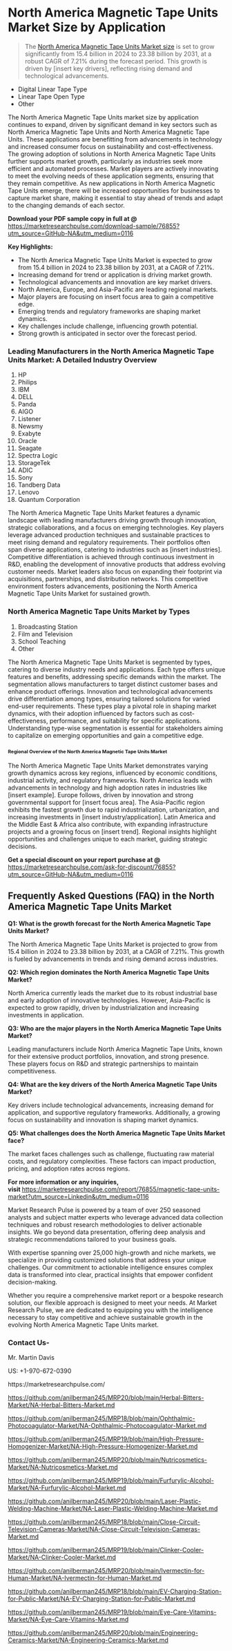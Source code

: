 <h1>North America Magnetic Tape Units Market&nbsp;Size by Application</h1><blockquote><p>The <a href="https://marketresearchpulse.com/download-sample/76855?utm_source=GitHub-NA&amp;utm_medium=0116">North America Magnetic Tape Units Market size</a> is set to grow significantly from 15.4 billion in 2024 to 23.38 billion by 2031, at a robust CAGR of 7.21% during the forecast period. This growth is driven by [insert key drivers], reflecting rising demand and technological advancements.</p></blockquote><ul><li>Digital Linear Tape Type<li> Linear Tape Open Type<li> Other</li></ul><p>The North America Magnetic Tape Units market size by application continues to expand, driven by significant demand in key sectors such as North America Magnetic Tape Units and North America Magnetic Tape Units. These applications are benefitting from advancements in technology and increased consumer focus on sustainability and cost-effectiveness. The growing adoption of solutions in North America Magnetic Tape Units further supports market growth, particularly as industries seek more efficient and automated processes. Market players are actively innovating to meet the evolving needs of these application segments, ensuring that they remain competitive. As new applications in North America Magnetic Tape Units emerge, there will be increased opportunities for businesses to capture market share, making it essential to stay ahead of trends and adapt to the changing demands of each sector.</p><p><strong>Download your PDF sample copy in full at @ </strong><a href="https://marketresearchpulse.com/download-sample/76855?utm_source=GitHub-NA&amp;utm_medium=0116">https://marketresearchpulse.com/download-sample/76855?utm_source=GitHub-NA&amp;utm_medium=0116</a></p><p><strong>Key Highlights: </strong></p><ul><li>The North America Magnetic Tape Units Market is expected to grow from 15.4 billion in 2024 to 23.38 billion by 2031, at a CAGR of 7.21%.</li><li>Increasing demand for trend or application is driving market growth.</li><li>Technological advancements and innovation are key market drivers.</li><li>North America, Europe, and Asia-Pacific are leading regional markets.</li><li>Major players are focusing on insert focus area to gain a competitive edge.</li><li>Emerging trends and regulatory frameworks are shaping market dynamics.</li><li>Key challenges include challenge, influencing growth potential.</li><li>Strong growth is anticipated in sector over the forecast period.</li></ul><h3>Leading Manufacturers in the North America Magnetic Tape Units Market: A Detailed Industry Overview</h3><ol><li>HP</li><li>Philips</li><li>IBM</li><li>DELL</li><li>Panda</li><li>AIGO</li><li>Listener</li><li>Newsmy</li><li>Exabyte</li><li>Oracle</li><li>Seagate</li><li>Spectra Logic</li><li>StorageTek</li><li>ADIC</li><li>Sony</li><li>Tandberg Data</li><li>Lenovo</li><li>Quantum Corporation</li></ol><div class="flex max-w-full flex-col flex-grow"><div class="min-h-8 text-message flex w-full flex-col items-end gap-2 whitespace-normal break-words [.text-message+&amp;]:mt-5" dir="auto" data-message-author-role="assistant" data-message-id="fd8432e4-4910-450d-b182-61b7bfb0a01f" data-message-model-slug="gpt-4o"><div class="flex w-full flex-col gap-1 empty:hidden first:pt-[3px]"><div class="markdown prose w-full break-words dark:prose-invert light"><p>The North America Magnetic Tape Units Market features a dynamic landscape with leading manufacturers driving growth through innovation, strategic collaborations, and a focus on emerging technologies. Key players leverage advanced production techniques and sustainable practices to meet rising demand and regulatory requirements. Their portfolios often span diverse applications, catering to industries such as [insert industries]. Competitive differentiation is achieved through continuous investment in R&amp;D, enabling the development of innovative products that address evolving customer needs. Market leaders also focus on expanding their footprint via acquisitions, partnerships, and distribution networks. This competitive environment fosters advancements, positioning the North America Magnetic Tape Units Market for sustained growth.</p></div></div></div></div><h3>North America Magnetic Tape Units Market by Types</h3><ol><li>Broadcasting Station<li> Film and Television<li> School Teaching<li> Other</li></ol><div class="flex max-w-full flex-col flex-grow"><div class="min-h-8 text-message flex w-full flex-col items-end gap-2 whitespace-normal break-words [.text-message+&amp;]:mt-5" dir="auto" data-message-author-role="assistant" data-message-id="084470be-0bb7-4664-bddf-5156b4f41249" data-message-model-slug="gpt-4o-mini"><div class="flex w-full flex-col gap-1 empty:hidden first:pt-[3px]"><div class="markdown prose w-full break-words dark:prose-invert light"><p>The North America Magnetic Tape Units Market is segmented by types, catering to diverse industry needs and applications. Each type offers unique features and benefits, addressing specific demands within the market. The segmentation allows manufacturers to target distinct customer bases and enhance product offerings. Innovation and technological advancements drive differentiation among types, ensuring tailored solutions for varied end-user requirements. These types play a pivotal role in shaping market dynamics, with their adoption influenced by factors such as cost-effectiveness, performance, and suitability for specific applications. Understanding type-wise segmentation is essential for stakeholders aiming to capitalize on emerging opportunities and gain a competitive edge.</p></div></div></div></div><h3><span style="font-size: 11px;">Regional Overview of the North America Magnetic Tape Units Market</span></h3><div class="flex max-w-full flex-col flex-grow"><div class="min-h-8 text-message flex w-full flex-col items-end gap-2 whitespace-normal break-words [.text-message+&amp;]:mt-5" dir="auto" data-message-author-role="assistant" data-message-id="e9038762-ce64-4e30-91c9-9bd413514231" data-message-model-slug="gpt-4o-mini"><div class="flex w-full flex-col gap-1 empty:hidden first:pt-[3px]"><div class="markdown prose w-full break-words dark:prose-invert light"><p>The North America Magnetic Tape Units Market demonstrates varying growth dynamics across key regions, influenced by economic conditions, industrial activity, and regulatory frameworks. North America leads with advancements in technology and high adoption rates in industries like [insert example]. Europe follows, driven by innovation and strong governmental support for [insert focus area]. The Asia-Pacific region exhibits the fastest growth due to rapid industrialization, urbanization, and increasing investments in [insert industry/application]. Latin America and the Middle East &amp; Africa also contribute, with expanding infrastructure projects and a growing focus on [insert trend]. Regional insights highlight opportunities and challenges unique to each market, guiding strategic decisions.</p></div></div></div></div><p><strong>Get a special discount on your report purchase at @ </strong><a href="https://marketresearchpulse.com/ask-for-discount/76855?utm_source=GitHub-NA&amp;utm_medium=0116">https://marketresearchpulse.com/ask-for-discount/76855?utm_source=GitHub-NA&amp;utm_medium=0116</a></p><h2>Frequently Asked Questions (FAQ) in the North America Magnetic Tape Units Market</h2><p><strong>Q1: What is the growth forecast for the North America Magnetic Tape Units Market?</strong></p><p>The North America Magnetic Tape Units Market is projected to grow from 15.4 billion in 2024 to 23.38 billion by 2031, at a CAGR of 7.21%. This growth is fueled by advancements in trends and rising demand across industries.</p><p><strong>Q2: Which region dominates the North America Magnetic Tape Units Market?</strong></p><p>North America currently leads the market due to its robust industrial base and early adoption of innovative technologies. However, Asia-Pacific is expected to grow rapidly, driven by industrialization and increasing investments in application.</p><p><strong>Q3: Who are the major players in the North America Magnetic Tape Units Market?</strong></p><p>Leading manufacturers include North America Magnetic Tape Units, known for their extensive product portfolios, innovation, and strong presence. These players focus on R&amp;D and strategic partnerships to maintain competitiveness.</p><p><strong>Q4: What are the key drivers of the North America Magnetic Tape Units Market?</strong></p><p>Key drivers include technological advancements, increasing demand for application, and supportive regulatory frameworks. Additionally, a growing focus on sustainability and innovation is shaping market dynamics.</p><p><strong>Q5: What challenges does the North America Magnetic Tape Units Market face?</strong></p><p>The market faces challenges such as challenge, fluctuating raw material costs, and regulatory complexities. These factors can impact production, pricing, and adoption rates across regions.</p><p><strong>For more information or any inquiries, visit&nbsp;</strong><a href="https://marketresearchpulse.com/report/76855/magnetic-tape-units-market?utm_source=Linkedin&utm_medium=0116">https://marketresearchpulse.com/report/76855/magnetic-tape-units-market?utm_source=Linkedin&utm_medium=0116</a></p><p>Market Research Pulse is powered by a team of over 250 seasoned analysts and subject matter experts who leverage advanced data collection techniques and robust research methodologies to deliver actionable insights. We go beyond data presentation, offering deep analysis and strategic recommendations tailored to your business goals.</p><p>With expertise spanning over 25,000 high-growth and niche markets, we specialize in providing customized solutions that address your unique challenges. Our commitment to actionable intelligence ensures complex data is transformed into clear, practical insights that empower confident decision-making.</p><p>Whether you require a comprehensive market report or a bespoke research solution, our flexible approach is designed to meet your needs. At Market Research Pulse, we are dedicated to equipping you with the intelligence necessary to stay competitive and achieve sustainable growth in the evolving North America Magnetic Tape Units market.</p><h3><strong>Contact Us-</strong></h3><p>Mr. Martin Davis</p><p>US: +1-970-672-0390</p><p>https://marketresearchpulse.com/</p><p><a href="https://github.com/anilberman245/MRP20/blob/main/Herbal-Bitters-Market/NA-Herbal-Bitters-Market.md">https://github.com/anilberman245/MRP20/blob/main/Herbal-Bitters-Market/NA-Herbal-Bitters-Market.md</a></p><p><a href="https://github.com/anilberman245/MRP18/blob/main/Ophthalmic-Photocoagulator-Market/NA-Ophthalmic-Photocoagulator-Market.md">https://github.com/anilberman245/MRP18/blob/main/Ophthalmic-Photocoagulator-Market/NA-Ophthalmic-Photocoagulator-Market.md</a></p><p><a href="https://github.com/anilberman245/MRP19/blob/main/High-Pressure-Homogenizer-Market/NA-High-Pressure-Homogenizer-Market.md">https://github.com/anilberman245/MRP19/blob/main/High-Pressure-Homogenizer-Market/NA-High-Pressure-Homogenizer-Market.md</a></p><p><a href="https://github.com/anilberman245/MRP20/blob/main/Nutricosmetics-Market/NA-Nutricosmetics-Market.md">https://github.com/anilberman245/MRP20/blob/main/Nutricosmetics-Market/NA-Nutricosmetics-Market.md</a></p><p><a href="https://github.com/anilberman245/MRP19/blob/main/Furfurylic-Alcohol-Market/NA-Furfurylic-Alcohol-Market.md">https://github.com/anilberman245/MRP19/blob/main/Furfurylic-Alcohol-Market/NA-Furfurylic-Alcohol-Market.md</a></p><p><a href="https://github.com/anilberman245/MRP20/blob/main/Laser-Plastic-Welding-Machine-Market/NA-Laser-Plastic-Welding-Machine-Market.md">https://github.com/anilberman245/MRP20/blob/main/Laser-Plastic-Welding-Machine-Market/NA-Laser-Plastic-Welding-Machine-Market.md</a></p><p><a href="https://github.com/anilberman245/MRP18/blob/main/Close-Circuit-Television-Cameras-Market/NA-Close-Circuit-Television-Cameras-Market.md">https://github.com/anilberman245/MRP18/blob/main/Close-Circuit-Television-Cameras-Market/NA-Close-Circuit-Television-Cameras-Market.md</a></p><p><a href="https://github.com/anilberman245/MRP19/blob/main/Clinker-Cooler-Market/NA-Clinker-Cooler-Market.md">https://github.com/anilberman245/MRP19/blob/main/Clinker-Cooler-Market/NA-Clinker-Cooler-Market.md</a></p><p><a href="https://github.com/anilberman245/MRP20/blob/main/Ivermectin-for-Human-Market/NA-Ivermectin-for-Human-Market.md">https://github.com/anilberman245/MRP20/blob/main/Ivermectin-for-Human-Market/NA-Ivermectin-for-Human-Market.md</a></p><p><a href="https://github.com/anilberman245/MRP18/blob/main/EV-Charging-Station-for-Public-Market/NA-EV-Charging-Station-for-Public-Market.md">https://github.com/anilberman245/MRP18/blob/main/EV-Charging-Station-for-Public-Market/NA-EV-Charging-Station-for-Public-Market.md</a></p><p><a href="https://github.com/anilberman245/MRP19/blob/main/Eye-Care-Vitamins-Market/NA-Eye-Care-Vitamins-Market.md">https://github.com/anilberman245/MRP19/blob/main/Eye-Care-Vitamins-Market/NA-Eye-Care-Vitamins-Market.md</a></p><p><a href="https://github.com/anilberman245/MRP20/blob/main/Engineering-Ceramics-Market/NA-Engineering-Ceramics-Market.md">https://github.com/anilberman245/MRP20/blob/main/Engineering-Ceramics-Market/NA-Engineering-Ceramics-Market.md</a></p>
